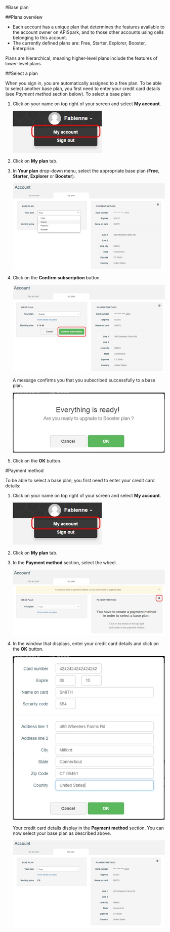 #Base plan

##Plans overview

* Each account has a unique plan that determines the features available to the account owner on APISpark, and to those other accounts using cells belonging to this account.
* The currently defined plans are: Free, Starter, Explorer, Booster, Enterprise.

Plans are hierarchical, meaning higher-level plans include the features of lower-level plans.

##Select a plan

When you sign in, you are automatically assigned to a free plan. To be able to select another base plan, you first need to enter your credit card details (see *Payment method* section below). To select a base plan:

1. Click on your name on top right of your screen and select **My account**.

	![My account](images/12.jpg "My account")

2. Click on **My plan** tab.
3. In **Your plan** drop-down menu, select the appropriate base plan (**Free**, **Starter**, **Explorer** or **Booster**). 

	![Select plan](images/10.jpg "Select plan")

4. Click on the **Confirm subscription** button.

	![Confirm subscription](images/15.jpg "Confirm subscription")

	A message confirms you that you subscribed successfully to a base plan.

	![new plan confirmation](images/16.jpg "new plan confirmation")

5. Click on the **OK** button.

#Payment method

To be able to select a base plan, you first need to enter your credit card details:

1. Click on your name on top right of your screen and select **My account**.

	![My account](images/12.jpg "My account")

2. Click on **My plan** tab.
3. In the **Payment method** section, select the wheel. 

	![wheel](images/11.jpg "wheel")

4. In the window that displays, enter your credit card details and click on the **OK** button.

	![Create new payment method](images/13.jpg "Create new payment method")

	Your credit card details display in the **Payment method** section. You can now select your base plan as described above.

	![payment method](images/14.jpg "payment method")

